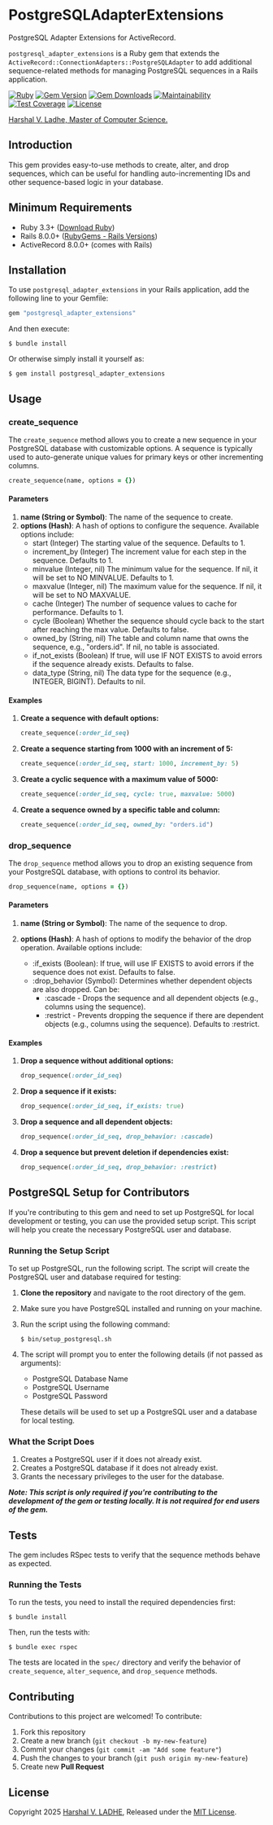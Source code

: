 # PostgreSQLAdapterExtensions

PostgreSQL Adapter Extensions for ActiveRecord.

`postgresql_adapter_extensions` is a Ruby gem that extends the `ActiveRecord::ConnectionAdapters::PostgreSQLAdapter`
to add additional sequence-related methods for managing PostgreSQL sequences in a Rails application.

[![Ruby](https://github.com/shivam091/postgresql_adapter_extensions/actions/workflows/main.yml/badge.svg)](https://github.com/shivam091/postgresql_adapter_extensions/actions/workflows/main.yml)
[![Gem Version](https://badge.fury.io/rb/postgresql_adapter_extensions.svg)](https://badge.fury.io/rb/postgresql_adapter_extensions)
[![Gem Downloads](https://img.shields.io/gem/dt/postgresql_adapter_extensions.svg)](http://rubygems.org/gems/postgresql_adapter_extensions)
[![Maintainability](https://api.codeclimate.com/v1/badges/be55ce822a1f617f6bdd/maintainability)](https://codeclimate.com/github/shivam091/postgresql_adapter_extensions/maintainability)
[![Test Coverage](https://api.codeclimate.com/v1/badges/be55ce822a1f617f6bdd/test_coverage)](https://codeclimate.com/github/shivam091/postgresql_adapter_extensions/test_coverage)
[![License](https://img.shields.io/badge/License-MIT-blue.svg)](https://github.com/shivam091/postgresql_adapter_extensions/blob/main/LICENSE.md)

[Harshal V. Ladhe, Master of Computer Science.](https://shivam091.github.io)

## Introduction

This gem provides easy-to-use methods to create, alter, and drop sequences, which can be useful for handling
auto-incrementing IDs and other sequence-based logic in your database.

## Minimum Requirements

* Ruby 3.3+ ([Download Ruby](https://www.ruby-lang.org/en/downloads/branches/))
* Rails 8.0.0+ ([RubyGems - Rails Versions](https://rubygems.org/gems/rails/versions))
* ActiveRecord 8.0.0+ (comes with Rails)

## Installation

To use `postgresql_adapter_extensions` in your Rails application, add the following line to your Gemfile:

```ruby
gem "postgresql_adapter_extensions"
```

And then execute:

`$ bundle install`

Or otherwise simply install it yourself as:

`$ gem install postgresql_adapter_extensions`

## Usage

### create_sequence

The `create_sequence` method allows you to create a new sequence in your PostgreSQL database with customizable options. A sequence is typically used to auto-generate unique values for primary keys or other incrementing columns.

```ruby
create_sequence(name, options = {})
```
#### Parameters

1. **name (String or Symbol)**: The name of the sequence to create.
2. **options (Hash)**: A hash of options to configure the sequence. Available options include:
   - start (Integer) The starting value of the sequence. Defaults to 1.
   - increment_by (Integer) The increment value for each step in the sequence. Defaults to 1.
   - minvalue (Integer, nil) The minimum value for the sequence. If nil, it will be set to NO MINVALUE. Defaults to 1.
   - maxvalue (Integer, nil) The maximum value for the sequence. If nil, it will be set to NO MAXVALUE.
   - cache (Integer) The number of sequence values to cache for performance. Defaults to 1.
   - cycle (Boolean) Whether the sequence should cycle back to the start after reaching the max value. Defaults to false.
   - owned_by (String, nil) The table and column name that owns the sequence, e.g., "orders.id". If nil, no table is associated.
   - if_not_exists (Boolean) If true, will use IF NOT EXISTS to avoid errors if the sequence already exists. Defaults to false.
   - data_type (String, nil) The data type for the sequence (e.g., INTEGER, BIGINT). Defaults to nil.

#### Examples

1. **Create a sequence with default options:**

   ```ruby
   create_sequence(:order_id_seq)
   ```

2. **Create a sequence starting from 1000 with an increment of 5:**

   ```ruby
   create_sequence(:order_id_seq, start: 1000, increment_by: 5)
   ```

3. **Create a cyclic sequence with a maximum value of 5000:**

   ```ruby
   create_sequence(:order_id_seq, cycle: true, maxvalue: 5000)
   ```

4. **Create a sequence owned by a specific table and column:**

   ```ruby
   create_sequence(:order_id_seq, owned_by: "orders.id")
   ```

### drop_sequence

The `drop_sequence` method allows you to drop an existing sequence from your PostgreSQL database, with options to control its behavior.

```ruby
drop_sequence(name, options = {})
```

#### Parameters

1. **name (String or Symbol)**: The name of the sequence to drop.
2. **options (Hash)**: A hash of options to modify the behavior of the drop operation. Available options include:

   - :if_exists (Boolean): If true, will use IF EXISTS to avoid errors if the sequence does not exist. Defaults to false.
   - :drop_behavior (Symbol): Determines whether dependent objects are also dropped. Can be:
     - :cascade - Drops the sequence and all dependent objects (e.g., columns using the sequence).
     - :restrict - Prevents dropping the sequence if there are dependent objects (e.g., columns using the sequence). Defaults to :restrict.

#### Examples

1. **Drop a sequence without additional options:**

   ```ruby
   drop_sequence(:order_id_seq)
   ```

2. **Drop a sequence if it exists:**

   ```ruby
   drop_sequence(:order_id_seq, if_exists: true)
   ```

3. **Drop a sequence and all dependent objects:**

   ```ruby
   drop_sequence(:order_id_seq, drop_behavior: :cascade)
   ```

4. **Drop a sequence but prevent deletion if dependencies exist:**

   ```ruby
   drop_sequence(:order_id_seq, drop_behavior: :restrict)
   ```

## PostgreSQL Setup for Contributors

If you're contributing to this gem and need to set up PostgreSQL for local development or testing,
you can use the provided setup script. This script will help you create the necessary PostgreSQL
user and database.

### Running the Setup Script

To set up PostgreSQL, run the following script. The script will create the PostgreSQL user and database required for testing:

1. **Clone the repository** and navigate to the root directory of the gem.
2. Make sure you have PostgreSQL installed and running on your machine.
3. Run the script using the following command:

   `$ bin/setup_postgresql.sh`

4. The script will prompt you to enter the following details (if not passed as arguments):
   - PostgreSQL Database Name
   - PostgreSQL Username
   - PostgreSQL Password

   These details will be used to set up a PostgreSQL user and a database for local testing.

### What the Script Does

1. Creates a PostgreSQL user if it does not already exist.
2. Creates a PostgreSQL database if it does not already exist.
3. Grants the necessary privileges to the user for the database.

***Note: This script is only required if you're contributing to the development of the gem or testing locally. It is not required for end users of the gem.***

## Tests

The gem includes RSpec tests to verify that the sequence methods behave as expected.

### Running the Tests

To run the tests, you need to install the required dependencies first:

`$ bundle install`

Then, run the tests with:

`$ bundle exec rspec`

The tests are located in the `spec/` directory and verify the behavior of `create_sequence`,
`alter_sequence`, and `drop_sequence` methods.

## Contributing

Contributions to this project are welcomed! To contribute:

1. Fork this repository
2. Create a new branch (`git checkout -b my-new-feature`)
3. Commit your changes (`git commit -am "Add some feature"`)
4. Push the changes to your branch (`git push origin my-new-feature`)
5. Create new **Pull Request**

## License

Copyright 2025 [Harshal V. LADHE](https://shivam091.github.io), Released under the [MIT License](http://opensource.org/licenses/MIT).
